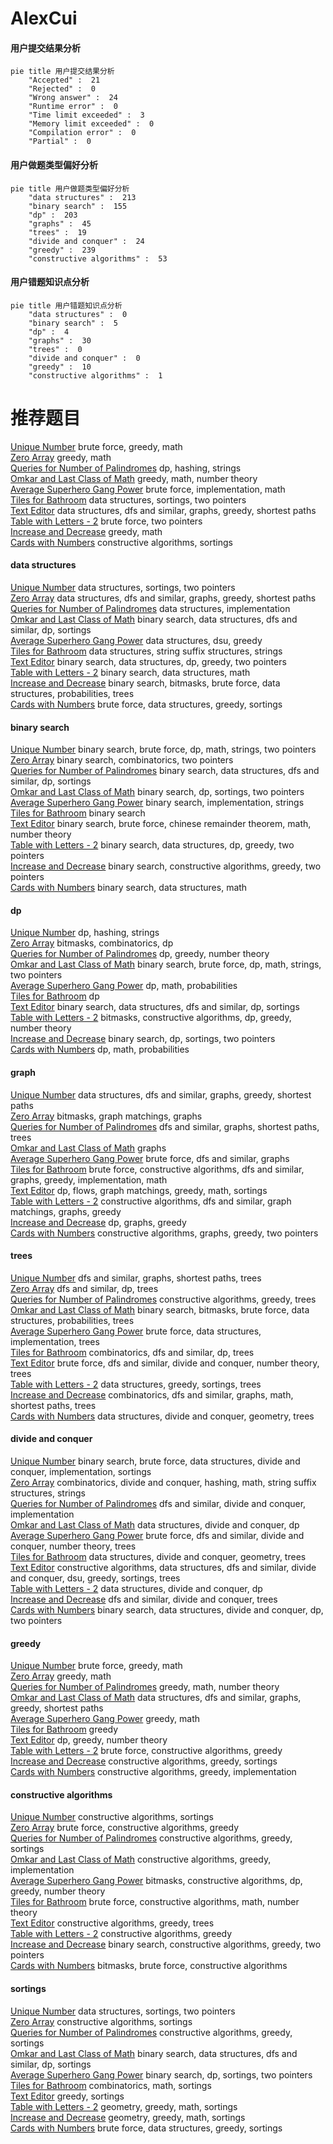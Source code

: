 # AlexCui
<!-- tabs:start -->
#### **用户提交结果分析**

```mermaid
pie title 用户提交结果分析
    "Accepted" :  21
    "Rejected" :  0
    "Wrong answer" :  24
    "Runtime error" :  0
    "Time limit exceeded" :  3
    "Memory limit exceeded" :  0
    "Compilation error" :  0
    "Partial" :  0
```
#### **用户做题类型偏好分析**

```mermaid
pie title 用户做题类型偏好分析
    "data structures" :  213
    "binary search" :  155
    "dp" :  203
    "graphs" :  45
    "trees" :  19
    "divide and conquer" :  24
    "greedy" :  239
    "constructive algorithms" :  53
```
#### **用户错题知识点分析**

```mermaid
pie title 用户错题知识点分析
    "data structures" :  0
    "binary search" :  5
    "dp" :  4
    "graphs" :  30
    "trees" :  0
    "divide and conquer" :  0
    "greedy" :  10
    "constructive algorithms" :  1
```
<!-- tabs:end -->
# 推荐题目
[Unique Number](http://codeforces.com/problemset/problem/1462/C)		brute force,
                        greedy,
                        math		  
[Zero Array](http://codeforces.com/problemset/problem/1201/B)		greedy,
                        math		  
[Queries for Number of Palindromes](http://codeforces.com/problemset/problem/245/H)		dp,
                        hashing,
                        strings		  
[Omkar and Last Class of Math](http://codeforces.com/problemset/problem/1372/B)		greedy,
                        math,
                        number theory		  
[Average Superhero Gang Power](http://codeforces.com/problemset/problem/1111/B)		brute force,
                        implementation,
                        math		  
[Tiles for Bathroom](https://codeforces.com/contest/1501/problem/F)		data structures,
                        sortings,
                        two pointers		  
[Text Editor](http://codeforces.com/problemset/problem/253/C)		data structures,
                        dfs and similar,
                        graphs,
                        greedy,
                        shortest paths		  
[Table with Letters - 2](http://codeforces.com/problemset/problem/253/D)		brute force,
                        two pointers		  
[Increase and Decrease](http://codeforces.com/problemset/problem/246/B)		greedy,
                        math		  
[Cards with Numbers](http://codeforces.com/problemset/problem/254/A)		constructive algorithms,
                        sortings		  
<!-- tabs:start -->
#### **data structures**
[Unique Number](https://codeforces.com/contest/1501/problem/F)		data structures,
                        sortings,
                        two pointers		  
[Zero Array](http://codeforces.com/problemset/problem/253/C)		data structures,
                        dfs and similar,
                        graphs,
                        greedy,
                        shortest paths		  
[Queries for Number of Palindromes](http://codeforces.com/problemset/problem/18/C)		data structures,
                        implementation		  
[Omkar and Last Class of Math](http://codeforces.com/problemset/problem/246/E)		binary search,
                        data structures,
                        dfs and similar,
                        dp,
                        sortings		  
[Average Superhero Gang Power](http://codeforces.com/problemset/problem/1051/G)		data structures,
                        dsu,
                        greedy		  
[Tiles for Bathroom](http://codeforces.com/problemset/problem/235/C)		data structures,
                        string suffix structures,
                        strings		  
[Text Editor](http://codeforces.com/problemset/problem/1492/C)		binary search,
                        data structures,
                        dp,
                        greedy,
                        two pointers		  
[Table with Letters - 2](http://codeforces.com/problemset/problem/1490/G)		binary search,
                        data structures,
                        math		  
[Increase and Decrease](http://codeforces.com/problemset/problem/1479/D)		binary search,
                        bitmasks,
                        brute force,
                        data structures,
                        probabilities,
                        trees		  
[Cards with Numbers](http://codeforces.com/problemset/problem/1497/A)		brute force,
                        data structures,
                        greedy,
                        sortings		  
#### **binary search**
[Unique Number](http://codeforces.com/problemset/problem/165/C)		binary search,
                        brute force,
                        dp,
                        math,
                        strings,
                        two pointers		  
[Zero Array](http://codeforces.com/problemset/problem/251/A)		binary search,
                        combinatorics,
                        two pointers		  
[Queries for Number of Palindromes](http://codeforces.com/problemset/problem/246/E)		binary search,
                        data structures,
                        dfs and similar,
                        dp,
                        sortings		  
[Omkar and Last Class of Math](http://codeforces.com/problemset/problem/253/B)		binary search,
                        dp,
                        sortings,
                        two pointers		  
[Average Superhero Gang Power](http://codeforces.com/problemset/problem/1187/B)		binary search,
                        implementation,
                        strings		  
[Tiles for Bathroom](http://codeforces.com/problemset/problem/24/E)		binary search		  
[Text Editor](http://codeforces.com/problemset/problem/1500/B)		binary search,
                        brute force,
                        chinese remainder theorem,
                        math,
                        number theory		  
[Table with Letters - 2](http://codeforces.com/problemset/problem/1492/C)		binary search,
                        data structures,
                        dp,
                        greedy,
                        two pointers		  
[Increase and Decrease](http://codeforces.com/problemset/problem/1463/D)		binary search,
                        constructive algorithms,
                        greedy,
                        two pointers		  
[Cards with Numbers](http://codeforces.com/problemset/problem/1490/G)		binary search,
                        data structures,
                        math		  
#### **dp**
[Unique Number](http://codeforces.com/problemset/problem/245/H)		dp,
                        hashing,
                        strings		  
[Zero Array](http://codeforces.com/problemset/problem/1185/G1)		bitmasks,
                        combinatorics,
                        dp		  
[Queries for Number of Palindromes](http://codeforces.com/problemset/problem/251/C)		dp,
                        greedy,
                        number theory		  
[Omkar and Last Class of Math](http://codeforces.com/problemset/problem/165/C)		binary search,
                        brute force,
                        dp,
                        math,
                        strings,
                        two pointers		  
[Average Superhero Gang Power](http://codeforces.com/problemset/problem/248/E)		dp,
                        math,
                        probabilities		  
[Tiles for Bathroom](http://codeforces.com/problemset/problem/1188/C)		dp		  
[Text Editor](http://codeforces.com/problemset/problem/246/E)		binary search,
                        data structures,
                        dfs and similar,
                        dp,
                        sortings		  
[Table with Letters - 2](http://codeforces.com/problemset/problem/1225/G)		bitmasks,
                        constructive algorithms,
                        dp,
                        greedy,
                        number theory		  
[Increase and Decrease](http://codeforces.com/problemset/problem/253/B)		binary search,
                        dp,
                        sortings,
                        two pointers		  
[Cards with Numbers](http://codeforces.com/problemset/problem/24/D)		dp,
                        math,
                        probabilities		  
#### **graph**
[Unique Number](http://codeforces.com/problemset/problem/253/C)		data structures,
                        dfs and similar,
                        graphs,
                        greedy,
                        shortest paths		  
[Zero Array](http://codeforces.com/problemset/problem/21/D)		bitmasks,
                        graph matchings,
                        graphs		  
[Queries for Number of Palindromes](http://codeforces.com/problemset/problem/1184/E2)		dfs and similar,
                        graphs,
                        shortest paths,
                        trees		  
[Omkar and Last Class of Math](https://codeforces.com/contest/1229/problem/C)		graphs		  
[Average Superhero Gang Power](http://codeforces.com/problemset/problem/246/D)		brute force,
                        dfs and similar,
                        graphs		  
[Tiles for Bathroom](http://codeforces.com/problemset/problem/1487/C)		brute force,
                        constructive algorithms,
                        dfs and similar,
                        graphs,
                        greedy,
                        implementation,
                        math		  
[Text Editor](http://codeforces.com/problemset/problem/1437/C)		dp,
                        flows,
                        graph matchings,
                        greedy,
                        math,
                        sortings		  
[Table with Letters - 2](http://codeforces.com/problemset/problem/1470/D)		constructive algorithms,
                        dfs and similar,
                        graph matchings,
                        graphs,
                        greedy		  
[Increase and Decrease](http://codeforces.com/problemset/problem/1476/C)		dp,
                        graphs,
                        greedy		  
[Cards with Numbers](http://codeforces.com/problemset/problem/1304/D)		constructive algorithms,
                        graphs,
                        greedy,
                        two pointers		  
#### **trees**
[Unique Number](http://codeforces.com/problemset/problem/1184/E2)		dfs and similar,
                        graphs,
                        shortest paths,
                        trees		  
[Zero Array](http://codeforces.com/problemset/problem/161/D)		dfs and similar,
                        dp,
                        trees		  
[Queries for Number of Palindromes](https://codeforces.com/contest/1246/problem/D)		constructive algorithms,
                        greedy,
                        trees		  
[Omkar and Last Class of Math](http://codeforces.com/problemset/problem/1479/D)		binary search,
                        bitmasks,
                        brute force,
                        data structures,
                        probabilities,
                        trees		  
[Average Superhero Gang Power](http://codeforces.com/problemset/problem/1511/C)		brute force,
                        data structures,
                        implementation,
                        trees		  
[Tiles for Bathroom](http://codeforces.com/problemset/problem/1499/F)		combinatorics,
                        dfs and similar,
                        dp,
                        trees		  
[Text Editor](http://codeforces.com/problemset/problem/1491/E)		brute force,
                        dfs and similar,
                        divide and conquer,
                        number theory,
                        trees		  
[Table with Letters - 2](http://codeforces.com/problemset/problem/1466/D)		data structures,
                        greedy,
                        sortings,
                        trees		  
[Increase and Decrease](http://codeforces.com/problemset/problem/1495/D)		combinatorics,
                        dfs and similar,
                        graphs,
                        math,
                        shortest paths,
                        trees		  
[Cards with Numbers](http://codeforces.com/problemset/problem/1303/G)		data structures,
                        divide and conquer,
                        geometry,
                        trees		  
#### **divide and conquer**
[Unique Number](http://codeforces.com/problemset/problem/1461/D)		binary search,
                        brute force,
                        data structures,
                        divide and conquer,
                        implementation,
                        sortings		  
[Zero Array](http://codeforces.com/problemset/problem/1466/G)		combinatorics,
                        divide and conquer,
                        hashing,
                        math,
                        string suffix structures,
                        strings		  
[Queries for Number of Palindromes](http://codeforces.com/problemset/problem/1490/D)		dfs and similar,
                        divide and conquer,
                        implementation		  
[Omkar and Last Class of Math](https://codeforces.com/contest/1483/problem/C)		data structures,
                        divide and conquer,
                        dp		  
[Average Superhero Gang Power](http://codeforces.com/problemset/problem/1491/E)		brute force,
                        dfs and similar,
                        divide and conquer,
                        number theory,
                        trees		  
[Tiles for Bathroom](http://codeforces.com/problemset/problem/1303/G)		data structures,
                        divide and conquer,
                        geometry,
                        trees		  
[Text Editor](http://codeforces.com/problemset/problem/1494/D)		constructive algorithms,
                        data structures,
                        dfs and similar,
                        divide and conquer,
                        dsu,
                        greedy,
                        sortings,
                        trees		  
[Table with Letters - 2](http://codeforces.com/problemset/problem/1482/E)		data structures,
                        divide and conquer,
                        dp		  
[Increase and Decrease](http://codeforces.com/problemset/problem/566/C)		dfs and similar,
                        divide and conquer,
                        trees		  
[Cards with Numbers](http://codeforces.com/problemset/problem/1428/F)		binary search,
                        data structures,
                        divide and conquer,
                        dp,
                        two pointers		  
#### **greedy**
[Unique Number](http://codeforces.com/problemset/problem/1462/C)		brute force,
                        greedy,
                        math		  
[Zero Array](http://codeforces.com/problemset/problem/1201/B)		greedy,
                        math		  
[Queries for Number of Palindromes](http://codeforces.com/problemset/problem/1372/B)		greedy,
                        math,
                        number theory		  
[Omkar and Last Class of Math](http://codeforces.com/problemset/problem/253/C)		data structures,
                        dfs and similar,
                        graphs,
                        greedy,
                        shortest paths		  
[Average Superhero Gang Power](http://codeforces.com/problemset/problem/246/B)		greedy,
                        math		  
[Tiles for Bathroom](http://codeforces.com/problemset/problem/253/A)		greedy		  
[Text Editor](http://codeforces.com/problemset/problem/251/C)		dp,
                        greedy,
                        number theory		  
[Table with Letters - 2](http://codeforces.com/problemset/problem/246/C)		brute force,
                        constructive algorithms,
                        greedy		  
[Increase and Decrease](http://codeforces.com/problemset/problem/246/A)		constructive algorithms,
                        greedy,
                        sortings		  
[Cards with Numbers](http://codeforces.com/problemset/problem/1187/C)		constructive algorithms,
                        greedy,
                        implementation		  
#### **constructive algorithms**
[Unique Number](http://codeforces.com/problemset/problem/254/A)		constructive algorithms,
                        sortings		  
[Zero Array](http://codeforces.com/problemset/problem/246/C)		brute force,
                        constructive algorithms,
                        greedy		  
[Queries for Number of Palindromes](http://codeforces.com/problemset/problem/246/A)		constructive algorithms,
                        greedy,
                        sortings		  
[Omkar and Last Class of Math](http://codeforces.com/problemset/problem/1187/C)		constructive algorithms,
                        greedy,
                        implementation		  
[Average Superhero Gang Power](http://codeforces.com/problemset/problem/1225/G)		bitmasks,
                        constructive algorithms,
                        dp,
                        greedy,
                        number theory		  
[Tiles for Bathroom](http://codeforces.com/problemset/problem/1469/D)		brute force,
                        constructive algorithms,
                        math,
                        number theory		  
[Text Editor](https://codeforces.com/contest/1246/problem/D)		constructive algorithms,
                        greedy,
                        trees		  
[Table with Letters - 2](http://codeforces.com/problemset/problem/1493/A)		constructive algorithms,
                        greedy		  
[Increase and Decrease](http://codeforces.com/problemset/problem/1463/D)		binary search,
                        constructive algorithms,
                        greedy,
                        two pointers		  
[Cards with Numbers](https://codeforces.com/contest/1456/problem/B)		bitmasks,
                        brute force,
                        constructive algorithms		  
#### **sortings**
[Unique Number](https://codeforces.com/contest/1501/problem/F)		data structures,
                        sortings,
                        two pointers		  
[Zero Array](http://codeforces.com/problemset/problem/254/A)		constructive algorithms,
                        sortings		  
[Queries for Number of Palindromes](http://codeforces.com/problemset/problem/246/A)		constructive algorithms,
                        greedy,
                        sortings		  
[Omkar and Last Class of Math](http://codeforces.com/problemset/problem/246/E)		binary search,
                        data structures,
                        dfs and similar,
                        dp,
                        sortings		  
[Average Superhero Gang Power](http://codeforces.com/problemset/problem/253/B)		binary search,
                        dp,
                        sortings,
                        two pointers		  
[Tiles for Bathroom](https://codeforces.com/contest/1445/problem/D)		combinatorics,
                        math,
                        sortings		  
[Text Editor](http://codeforces.com/problemset/problem/1185/C1)		greedy,
                        sortings		  
[Table with Letters - 2](https://codeforces.com/contest/1496/problem/C)		geometry,
                        greedy,
                        math,
                        sortings		  
[Increase and Decrease](http://codeforces.com/problemset/problem/1495/A)		geometry,
                        greedy,
                        math,
                        sortings		  
[Cards with Numbers](http://codeforces.com/problemset/problem/1497/A)		brute force,
                        data structures,
                        greedy,
                        sortings		  
<!-- tabs:end -->
